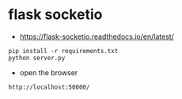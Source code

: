 # flask socketio

* https://flask-socketio.readthedocs.io/en/latest/

```
pip install -r requirements.txt
python server.py
```

* open the browser

```
http://localhost:50000/
```
